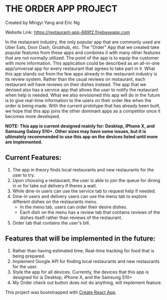 # THE ORDER APP PROJECT
Created by Mingyi Yang and Eric Ng

Website Link: https://restaurant-app-889f2.firebaseapp.com

In the restaurant industry, the only popular app that are commonly used are Uber Eats, Door Dash, Grubhub, etc. The "Order" App that we created take popular features from these apps and combines it with many other features that are not normally utilized. The point of the app is to equip the customer with more information. This application could be described as an all-in-one app/universal app for every restaurant that agrees to take part in it. What this app stands out from the few apps already in the restaurant industry is its review system. Rather than the usual reviews on restaurant, each restaurant will have reviews on their dishes instead. The app that we devised also has a service app that allows the user to notify the restaurant when help is needed. What we also envisioned this app will do in the future is to give real-time information to the users on their order like when the order is being made. With the current prototype that has already been built, we hope that this app joins the other dominant apps as a competitor once it becomes more developed.

**NOTE: This app is current designed mainly for: Desktop, iPhone X, and Samsung Galaxy S10+. Other sizes may have some issues, but it is ultimately recommended to use this app on the devices listed until more are implemented.**

## Current Features:
1. The app in theory finds local restaurants and new restaurants for the user to try.
2. Upon choosing a restaurant, the user is able to join the queue for dining in or for take out delivery if theres a wait.
3. While dine-in users can use the service tab to request help if needed.
4. Dine-in users and delivery users can use the menu tab to explore different dishes on the restaurants menu.
   - In the menu tab, users can order their desire dishes.
   - Each dish on the menu has a review tab that contains reviews of the dishes itself rather than reviews of the restaurant.
5. Order tab that contains the user's bill.



## Features that will be implemented in the future:
1. Rather than having estimated time, Real-time tracking for food that is being prepared.
2. Implement Google API for finding local restaurants and new restaurants for the user.
3. Style the app for all devices. Currently, the devices that this app is designed for is Desktop, iPhone X, and the Samsung S10+
4. My Order check out button does not do anything, will implement feature.



This project was bootstrapped with [Create React App](https://github.com/facebook/create-react-app).
